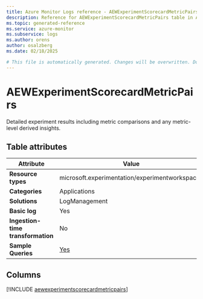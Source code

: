 ```yaml
---
title: Azure Monitor Logs reference - AEWExperimentScorecardMetricPairs
description: Reference for AEWExperimentScorecardMetricPairs table in Azure Monitor Logs.
ms.topic: generated-reference
ms.service: azure-monitor
ms.subservice: logs
ms.author: orens
author: osalzberg
ms.date: 02/18/2025

# This file is automatically generated. Changes will be overwritten. Do not change this file directly.
---
```


# AEWExperimentScorecardMetricPairs

Detailed experiment results including metric comparisons and any metric-level derived insights.


## Table attributes

|Attribute|Value|
|---|---|
|**Resource types**|microsoft.experimentation/experimentworkspaces|
|**Categories**|Applications|
|**Solutions**| LogManagement|
|**Basic log**|Yes|
|**Ingestion-time transformation**|No|
|**Sample Queries**|[Yes](/azure/azure-monitor/reference/queries/aewexperimentscorecardmetricpairs)|



## Columns
  
[!INCLUDE [aewexperimentscorecardmetricpairs](~/reusable-content/ce-skilling/azure/includes/azure-monitor/reference/tables/aewexperimentscorecardmetricpairs-include.md)]
